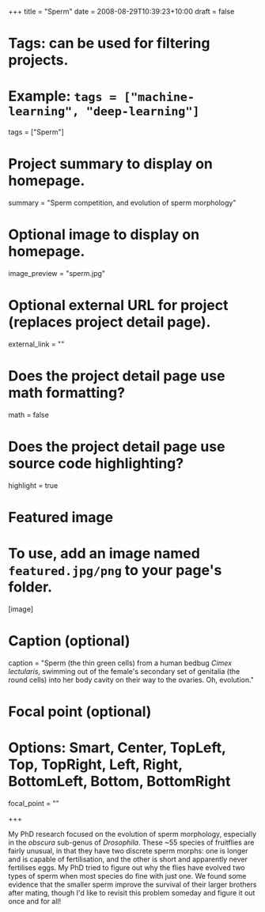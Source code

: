 +++
title = "Sperm"
date = 2008-08-29T10:39:23+10:00
draft = false

# Tags: can be used for filtering projects.
# Example: `tags = ["machine-learning", "deep-learning"]`
tags = ["Sperm"]

# Project summary to display on homepage.
summary = "Sperm competition, and evolution of sperm morphology"

# Optional image to display on homepage.
image_preview = "sperm.jpg"

# Optional external URL for project (replaces project detail page).
external_link = ""

# Does the project detail page use math formatting?
math = false

# Does the project detail page use source code highlighting?
highlight = true

# Featured image
# To use, add an image named `featured.jpg/png` to your page's folder. 
[image]
  # Caption (optional)
  caption = "Sperm (the thin green cells) from a human bedbug _Cimex lectularis_, swimming out of the female's secondary set of genitalia (the round cells) into her body cavity on their way to the ovaries. Oh, evolution."

  # Focal point (optional)
  # Options: Smart, Center, TopLeft, Top, TopRight, Left, Right, BottomLeft, Bottom, BottomRight
  focal_point = ""

+++

My PhD research focused on the evolution of sperm morphology, especially in the _obscura_ sub-genus of _Drosophila_. These ~55 species of fruitflies are fairly unusual, in that they have two discrete sperm morphs: one is longer and is capable of fertilisation, and the other is short and apparently never fertilises eggs. My PhD tried to figure out why the flies have evolved two types of sperm when most species do fine with just one. We found some evidence that the smaller sperm improve the survival of their larger brothers after mating, though I'd like to revisit this problem someday and figure it out once and for all!
